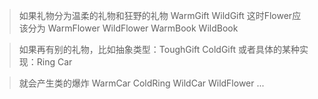 > 如果礼物分为温柔的礼物和狂野的礼物
WarmGift WildGift
这时Flower应该分为
WarmFlower WildFlower
WarmBook WildBook

> 如果再有别的礼物，比如抽象类型：ToughGift ColdGift
或者具体的某种实现：Ring Car

>就会产生类的爆炸
WarmCar ColdRing WildCar WildFlower ...